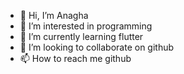 - 👋 Hi, I’m Anagha
- 👀 I’m interested in programming
- 🌱 I’m currently learning flutter
- 💞️ I’m looking to collaborate on github
- 📫 How to reach me github  
<!---
Anagha-anu-5/Anagha-anu-5 is a ✨ special ✨ repository because its `README.md` (this file) appears on your GitHub profile.
You can click the Preview link to take a look at your changes.
--->
